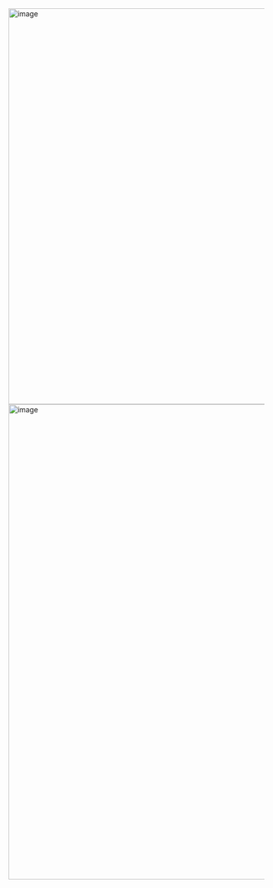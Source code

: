 <img width="779" alt="image" src="https://github.com/user-attachments/assets/06d12f3c-5f1a-41e3-b2e6-239fed892cd4">
<img width="935" alt="image" src="https://github.com/user-attachments/assets/35382e19-1322-4a82-927d-eeb8884dceda">

